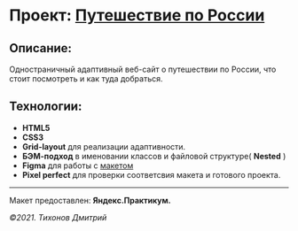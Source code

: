 # Проект: [Путешествие по России][git]
[git]:https://ddtihonov.github.io/russian-travel/index.html

## Описание:

Одностраничный адаптивный веб-сайт о путешествии по России, что стоит посмотреть и как туда добраться.

## Технологии:
- **HTML5**
- **CSS3**
- **Grid-layout** для реализации адаптивности.
- **БЭМ-подход** в именовании классов и файловой структуре( **Nested** )
- **Figma** для работы с [макетом](https://www.figma.com/file/5S2WSbEFL6awjVWJ0NWL8Q/Sprint-3_-Russia-_-desktop-%2B-mobile?node-id=28503%3A0)
- **Pixel perfect** для проверки соответсвия макета и готового проекта.

---

Макет предоставлен: **Яндекс.Практикум.**

_&copy;2021. Тихонов Дмитрий_

